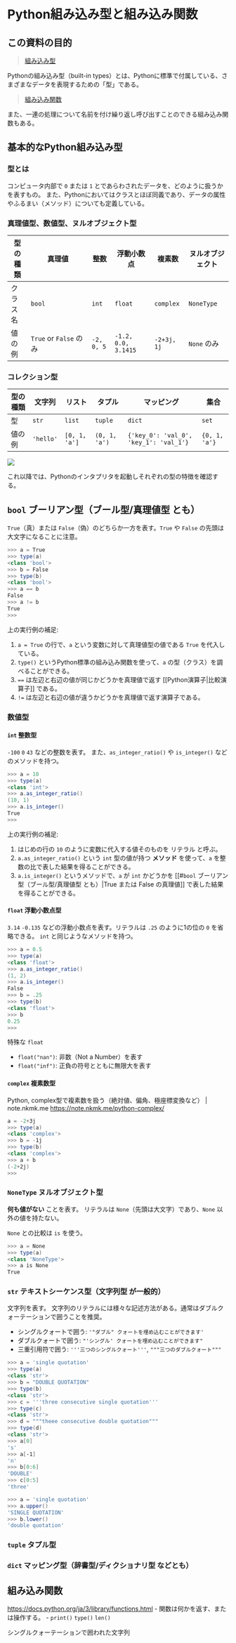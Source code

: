 # Python組み込み型と組み込み関数

## この資料の目的

> [組み込み型](https://docs.python.org/ja/3/library/stdtypes.html)

Pythonの組み込み型（built-in types）とは、Pythonに標準で付属している、さまざまなデータを表現するための「型」である。

> [組み込み関数](https://docs.python.org/ja/3/library/functions.html)

また、一連の処理について名前を付け繰り返し呼び出すことのできる組み込み関数もある。

## 基本的なPython組み込み型

### 型とは

コンピュータ内部で `0` または `1` とであらわされたデータを、どのように扱うかを表すもの。
また、Pythonにおいてはクラスとほぼ同義であり、データの属性やふるまい（メソッド）についても定義している。

### 真理値型、数値型、ヌルオブジェクト型

| 型の種類 | 真理値                  | 整数         | 浮動小数点               | 複素数         | ヌルオブジェクト   |
| ---- | -------------------- | ---------- | ------------------- | ----------- | ---------- |
| クラス名 | `bool`               | `int`      | `float`             | `complex`   | `NoneType` |
| 値の例  | `True` or `False` のみ | `-2, 0, 5` | `-1.2, 0.0, 3.1415` | `-2+3j, 1j` | `None` のみ  |
 
### コレクション型

| 型の種類 | 文字列       | リスト           | タプル           | マッピング                                  | 集合            |
| ---- | --------- | ------------- | ------------- | -------------------------------------- | ------------- |
| 型    | `str`     | `list`        | `tuple`       | `dict`                                 | `set`         |
| 値の例  | `'hello'` | `[0, 1, 'a']` | `(0, 1, 'a')` | `{'key_0': 'val_0', 'key_1': 'val_1'}` | `{0, 1, 'a'}` |

![](../../attachments/Pasted%20image%2020250507160011.png)

これ以降では、Pythonのインタプリタを起動しそれぞれの型の特徴を確認する。

## `bool` ブーリアン型（ブール型/真理値型 とも）

`True`（真）または `False`（偽）のどちらか一方を表す。`True` や `False` の先頭は大文字になることに注意。

```PowerShell
>>> a = True
>>> type(a)
<class 'bool'>
>>> b = False
>>> type(b)
<class 'bool'>
>>> a == b
False
>>> a != b
True
>>>
```

上の実行例の補足:

1. `a = True` の行で、`a` という変数に対して真理値型の値である `True` を代入している。
2. `type()` というPython標準の組み込み関数を使って、`a` の型（クラス）を調べることができる。
3. `==` は左辺と右辺の値が同じかどうかを真理値で返す [[Python演算子|比較演算子]] である。
4. `!=` は左辺と右辺の値が違うかどうかを真理値で返す演算子である。

### 数値型

#### `int` 整数型

`-100` `0` `43` などの整数を表す。
また、`as_integer_ratio()` や `is_integer()` などのメソッドを持つ。

```PowerShell
>>> a = 10
>>> type(a)
<class 'int'>
>>> a.as_integer_ratio()
(10, 1)
>>> a.is_integer()
True
>>>
```

上の実行例の補足:

1. はじめの行の `10` のように変数に代入する値そのものを リテラル と呼ぶ。
2. `a.as_integer_ratio()` という `int` 型の値が持つ **メソッド** を使って、`a` を整数の比で表した結果を得ることができる。
3. `a.is_integer()` というメソッドで、`a` が `int` かどうかを [[#`bool` ブーリアン型（ブール型/真理値型 とも）|True または False の真理値]] で表した結果を得ることができる。

#### `float` 浮動小数点型

`3.14` `-0.135` などの浮動小数点を表す。リテラルは `.25` のように1の位の `0` を省略できる。
`int` と同じようなメソッドを持つ。

```PowerShell
>>> a = 0.5
>>> type(a)
<class 'float'>
>>> a.as_integer_ratio()
(1, 2)
>>> a.is_integer()
False
>>> b = .25
>>> type(b)
<class 'float'>
>>> b
0.25
>>>
```

特殊な `float` 

- `float("nan")`: 非数（Not a Number）を表す
- `float("inf")`: 正負の符号とともに無限大を表す

#### `complex` 複素数型

Python, complex型で複素数を扱う（絶対値、偏角、極座標変換など） | note.nkmk.me
https://note.nkmk.me/python-complex/


```PowerShell
a = -2+3j
>>> type(a)
<class 'complex'>
>>> b = -1j
>>> type(b)
<class 'complex'>
>>> a + b
(-2+2j)
>>>
```

### `NoneType` ヌルオブジェクト型

**何も値がない** ことを表す。
リテラルは `None`（先頭は大文字）であり、`None` 以外の値を持たない。

`None` との比較は `is` を使う。

```PowerShell
>>> a = None
>>> type(a)
<class 'NoneType'>
>>> a is None
True
```

### `str` テキストシーケンス型（文字列型 が一般的）

文字列を表す。
文字列のリテラルには様々な記述方法がある。通常はダブルクォーテーションで囲うことを推奨。

- シングルクォートで囲う: `'"ダブル" クォートを埋め込むことができます'`    
- ダブルクォートで囲う: `"'シングル' クォートを埋め込むことができます"`
- 三重引用符で囲う: `'''三つのシングルクォート'''`, `"""三つのダブルクォート"""`

```PowerShell
>>> a = 'single quotation'
>>> type(a)
<class 'str'>
>>> b = "DOUBLE QUOTATION"
>>> type(b)
<class 'str'>
>>> c = '''three consecutive single quotation'''
>>> type(c)
<class 'str'>
>>> d = """theee consecutive double quotation"""
>>> type(d)
<class 'str'>
>>> a[0]
's'
>>> a[-1]
'n'
>>> b[0:6]
'DOUBLE'
>>> c[0:5]
'three'
```


```PowerShell
>>> a = 'single quotation'
>>> a.upper()
'SINGLE QUOTATION'
>>> b.lower()
'double quotation'
```

### `tuple` タプル型



### `dict` マッピング型（辞書型/ディクショナリ型 などとも）



## 組み込み関数

https://docs.python.org/ja/3/library/functions.html
        - 関数は何かを返す、または操作する。
        - `print()` `type()` `len()`

シングルクォーテーションで囲われた文字列